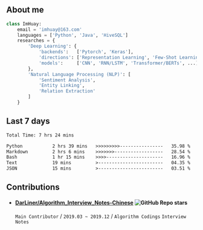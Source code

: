 <!-- ## Hey 👋 -->
<!-- ## Hi there 👋 -->
<!-- ## Hi, I'm Huay -->

<!-- <img src="https://media.giphy.com/media/WUlplcMpOCEmTGBtBW/giphy.gif" width="25"> -->

<!--  
<div align="center">
![total views](https://raw.githubusercontent.com/imhuay/imhuay/traffic/total_views.svg)
![total views per week](https://raw.githubusercontent.com/imhuay/imhuay/traffic/total_views_per_week.svg)
![total clones](https://raw.githubusercontent.com/imhuay/imhuay/traffic/total_clones.svg)
![total clones per week](https://raw.githubusercontent.com/imhuay/imhuay/traffic/total_clones_per_week.svg)
![homepage views](https://visitor_badge.deta.dev/?id=github.imhuay&label=views)
</div>
-->

<!-- https://github.com/anuraghazra/github-readme-stats -->
<!-- 
| <a href="https://github.com/imhuay"><img align="center" src="https://github-readme-stats.vercel.app/api?username=imhuay&show_icons=true&include_all_commits=false&theme=default&hide_border=true&hide_title=true&disable_animations=false" alt="imahuy's github stats" /></a> | <a href="https://github.com/imhuay"><img align="center" src="https://github-readme-stats.vercel.app/api/top-langs/?username=imhuay&layout=compact&theme=default&hide_border=true&hide_title=true" /></a> |
| --- | --- |
-->

<!--
<table style="text-align: center; width: 100%; table-layout: fixed; border: 0;">
<tr>
<td><a href="https://github.com/imhuay"><img src="https://github-readme-stats.vercel.app/api?username=imhuay&show_icons=true&include_all_commits=false&theme=default&hide_border=true&hide_title=true&disable_animations=false" alt="github stats" /></a></td>
<td><a href="https://github.com/imhuay"><img src="https://github-readme-stats.vercel.app/api/top-langs/?username=imhuay&layout=compact&theme=default&hide_border=true&hide_title=true" alt="top-langs"/></a></td>
</tr>
</table>
-->

## About me

```python
class ImHuay:
    email = 'imhuay@163.com'
    languages = ['Python', 'Java', 'HiveSQL']
    researches = {
        'Deep Learning': {
            'backends':   ['Pytorch', 'Keras'],
            'directions': ['Representation Learning', 'Few-Shot Learning', 'Contrastive Learning'],
            'models':     ['CNN', 'RNN/LSTM', 'Transformer/BERTs', ...],
        },
        'Natural Language Processing (NLP)': [
            'Sentiment Analysis',
            'Entity Linking',
            'Relation Extraction'
        ]
    }
```

## Last 7 days

<!-- https://github.com/athul/waka-readme -->
<!--START_SECTION:waka-->

```txt
Total Time: 7 hrs 24 mins

Python           2 hrs 39 mins   >>>>>>>>>----------------   35.98 %
Markdown         2 hrs 6 mins    >>>>>>>------------------   28.54 %
Bash             1 hr 15 mins    >>>>---------------------   16.96 %
Text             19 mins         >------------------------   04.35 %
JSON             15 mins         >------------------------   03.51 %
```

<!--END_SECTION:waka-->

## Contributions

- #### [DarLiner/Algorithm_Interview_Notes-Chinese](https://github.com/DarLiner/Algorithm_Interview_Notes-Chinese) ![GitHub Repo stars](https://custom-icon-badges.demolab.com/github/stars/DarLiner/Algorithm_Interview_Notes-Chinese?style=social&logo=star&logoColor=black)
  `Main Contributor` / `2019.03 ~ 2019.12` / `Algorithm Codings` `Interview Notes`

<!-- 卡片形式
[![studies](https://github-readme-stats.vercel.app/api/pin/?username=imhuay&repo=studies&show_owner=true)](https://github.com/imhuay/studies)
[![huaytools](https://github-readme-stats.vercel.app/api/pin/?username=imhuay&repo=huaytools&show_owner=true)](https://github.com/imhuay/huaytools)
 -->

<!--
**imhuay/imhuay** is a ✨ _special_ ✨ repository because its `README.md` (this file) appears on your GitHub profile.

Here are some ideas to get you started:

- 🔭 I’m currently working on ...
- 🌱 I’m currently learning ...
- 👯 I’m looking to collaborate on ...
- 🤔 I’m looking for help with ...
- 💬 Ask me about ...
- 📫 How to reach me: ...
- 😄 Pronouns: ...
- ⚡ Fun fact: ...
-->
